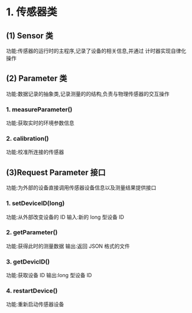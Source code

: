 # 1. 传感器类
## (1) Sensor 类
功能:传感器的运行时的主程序,记录了设备的相关信息,并通过
计时器实现自律化操作

## (2) Parameter 类
功能:数据记录的抽象类,记录测量的的结构,负责与物理传感器的交互操作
### 1. measureParameter()
功能:获取实时的环境参数信息
### 2. calibration()
功能:校准所连接的传感器

## (3)Request Parameter 接口
功能:为外部的设备直接调用传感器设备信息以及测量结果提供接口
### 1. setDeviceID(long)
功能:从外部改变设备的 ID
输入:新的 long 型设备 ID
### 2. getParameter()
功能:获得此时的测量数据
输出:返回 JSON 格式的文件
### 3. getDevicID()
功能:获取设备 ID
输出:long 型设备 ID
### 4. restartDevice()
功能:重新启动传感器设备
